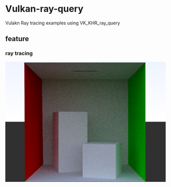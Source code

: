 # Vulkan-ray-query

Vulakn Ray tracing examples using VK_KHR_ray_query


## feature
### ray tracing

![](./output//vulkan-ray-query.png)


